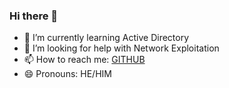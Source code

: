 ### Hi there 👋

- 🌱 I’m currently learning Active Directory
- 🤔 I’m looking for help with Network Exploitation
- 📫 How to reach me: [GITHUB](https://github.com/pancham1305)
- 😄 Pronouns: HE/HIM
